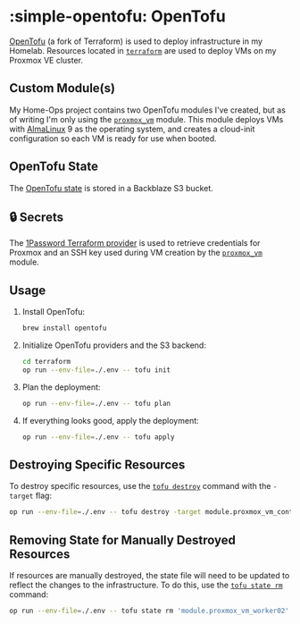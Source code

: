 # :simple-opentofu: OpenTofu

[OpenTofu](https://opentofu.org/) (a fork of Terraform) is used to deploy infrastructure in my Homelab. Resources located in [`terraform`](https://github.com/dbrennand/home-ops/tree/dev/terraform/) are used to deploy VMs on my Proxmox VE cluster.

## Custom Module(s)

My Home-Ops project contains two OpenTofu modules I've created, but as of writing I'm only using the [`proxmox_vm`](https://github.com/dbrennand/home-ops/tree/dev/terraform/modules/proxmox_vm) module. This module deploys VMs with [AlmaLinux](https://almalinux.org/) 9 as the operating system, and creates a cloud-init configuration so each VM is ready for use when booted.

## OpenTofu State

The [OpenTofu state](https://opentofu.org/docs/language/state/) is stored in a Backblaze S3 bucket.

## :lock: Secrets

The [1Password Terraform provider](https://search.opentofu.org/provider/1password/onepassword/latest) is used to retrieve credentials for Proxmox and an SSH key used during VM creation by the [`proxmox_vm`](https://github.com/dbrennand/home-ops/tree/dev/terraform/modules/proxmox_vm) module.

## Usage

1. Install OpenTofu:

    ```bash
    brew install opentofu
    ```

2. Initialize OpenTofu providers and the S3 backend:

    ```bash
    cd terraform
    op run --env-file=./.env -- tofu init
    ```

3. Plan the deployment:

    ```bash
    op run --env-file=./.env -- tofu plan
    ```

4. If everything looks good, apply the deployment:

    ```bash
    op run --env-file=./.env -- tofu apply
    ```

## Destroying Specific Resources

To destroy specific resources, use the [`tofu destroy`](https://opentofu.org/docs/cli/commands/destroy/) command with the `-target` flag:

```bash
op run --env-file=./.env -- tofu destroy -target module.proxmox_vm_control01 -target module.proxmox_vm_worker01 -target module.proxmox_vm_worker02
```

## Removing State for Manually Destroyed Resources

If resources are manually destroyed, the state file will need to be updated to reflect the changes to the infrastructure. To do this, use the [`tofu state rm`](https://opentofu.org/docs/v1.6/cli/commands/state/rm/) command:

```bash
op run --env-file=./.env -- tofu state rm 'module.proxmox_vm_worker02'
```
